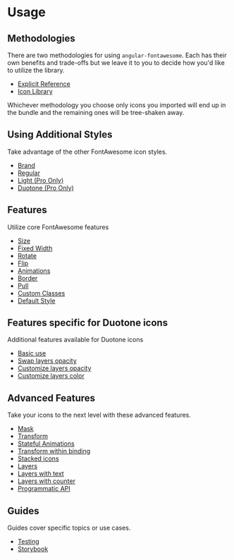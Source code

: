 # Usage

## Methodologies
There are two methodologies for using `angular-fontawesome`. Each has their own benefits and trade-offs but we leave it to you to decide how you'd like to utilize the library.

* [Explicit Reference](./usage/explicit-reference.md)
* [Icon Library](./usage/icon-library.md)

Whichever methodology you choose only icons you imported will end up in the bundle and the remaining ones will be tree-shaken away.

## Using Additional Styles
Take advantage of the other FontAwesome icon styles.

* [Brand](./usage/using-other-styles.md#brand-icons)
* [Regular](./usage/using-other-styles.md#regular-icons)
* [Light (Pro Only)](./usage/using-other-styles.md#pro-only-light-icons)
* [Duotone (Pro Only)](./usage/using-other-styles.md#pro-only-duotone-icons)

## Features
Utilize core FontAwesome features

* [Size](./usage/features.md#size)
* [Fixed Width](./usage/features.md#fixed-width)
* [Rotate](./usage/features.md#rotate)
* [Flip](./usage/features.md#flip)
* [Animations](./usage/features.md#animations)
* [Border](./usage/features.md#border)
* [Pull](./usage/features.md#pull)
* [Custom Classes](./usage/features.md#custom-classes)
* [Default Style](./usage/features.md#default-style)

## Features specific for Duotone icons
Additional features available for Duotone icons

* [Basic use](./usage/features.md#basic-use)
* [Swap layers opacity](./usage/features.md#swap-layers-opacity)
* [Customize layers opacity](./usage/features.md#customize-layers-opacity)
* [Customize layers color](./usage/features.md#customize-layers-color)

## Advanced Features
Take your icons to the next level with these advanced features.

* [Mask](./usage/features.md#mask)
* [Transform](./usage/features.md#transform)
* [Stateful Animations](./usage/features.md#stateful-animations)
* [Transform within binding](./usage/features.md#transform-within-binding)
* [Stacked icons](./usage/features.md#stacked-icons)
* [Layers](./usage/features.md#layers)
* [Layers with text](./usage/features.md#layers-with-text)
* [Layers with counter](./usage/features.md#layers-with-counter)
* [Programmatic API](./usage/features.md#programmatic-api)

## Guides
Guides cover specific topics or use cases.

* [Testing](./guide/testing.md)
* [Storybook](./guide/storybook.md)
